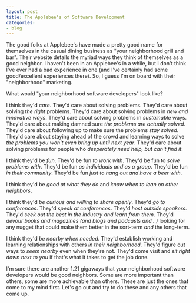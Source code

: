```yaml
---
layout: post 
title: The Applebee's of Software Development
categories:
- blog
---
```


The good folks at Applebee's have made a pretty good name for themselves in the casual dining business as "your neighborhood grill and bar". Their website details the myriad ways they think of themselves as a good neighbor. I haven't been in an Applebee's in a while, but I don't think I've ever had a bad experience in one (and I've certainly had some good/excellent experiences there). So, I guess I'm on board with their "neighborhood" marketing.

What would "your neighborhood software developers" look like?

I think they'd _care_. They'd care about solving problems. They'd care about solving _the right_ problems. They'd care about solving problems in _new and innovative ways_. They'd care about solving problems in _sustainable_ ways. They'd care about making damned sure _the problems are actually solved_. They'd care about following up to make sure the problems _stay solved_. They'd care about staying ahead of the crowd and learning ways to solve _the problems you won't even bring up until next year_. They'd care about solving problems for people who _desperately need help, but can't find it_.

I think they'd be _fun_. They'd be fun _to work with_. They'd be fun to _solve problems with_. They'd be fun _as individuals and as a group_. They'd be fun _in their community_. They'd be fun _just to hang out and have a beer with_.

I think they'd be _good at what they do_ and _know when to lean on other neighbors_.

I think they'd _be curious and willing to share openly_. They'd _go to conferences_. They'd _speak at conferences_. They'd _host outside speakers_. They'd _seek out the best in the industry and learn from them_. They'd _devour books and magazines (and blogs and podcasts and...)_ looking for any nugget that could make them better in the sort-term _and_ the long-term.

I think they'd _be nearby when needed_. They'd establish working and learning relationships with others _in their neighborhood_. They'd figure out ways to _seem nearby_ even when they're not. They'd come visit and _sit right down next to you_ if that's what it takes to get the job done.

I'm sure there are another 1.21 gigaways that your neighborhood software developers would be good neighbors. Some are more important than others, some are more achievable than others. These are just the ones that come to my mind first. Let's go out and try to do these and any others that come up.